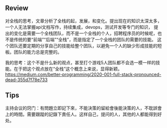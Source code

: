## Review
对全栈的思考，文章分析了全栈的起，发展，和变化。提出现在的知识太深太多，一个人无法掌握api文档写作，持续集成，devops，测试开发等专门的知识，
提出的变化是需要一个全栈团队，而不是一个全栈的个人，招聘程序员的时候呢，也不是传统的要“前端”“后端”“全栈”，而是指定了一个全栈的团队的需要的技能。
这个团队还要定期的分享自己的技能给整个团队，以避免一个人的缺少形成技能的短板。团队的能力总是完整的。


我的思考：这个不是什么新的观点，甚至打个游戏5人团队都不会选一模一样的技能。在于把这个观点放在“全栈”这个概念上来说，显得新颖。
https://medium.com/better-programming/2020-001-full-stack-pronounced-dead-355d7f78e733

## Tips
主持会议的窍门：有問題立即記下來，不能決策的留給會後能決策的人，不耽誤會上的時間。需要跟蹤的記錄下責任人。这样自己，提问的人，其他的人都能得到好处。
